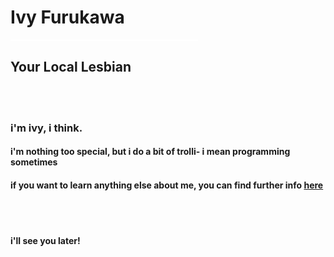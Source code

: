 <h1>Ivy Furukawa</h1>
<hr style="width:300px; background-color:white; border:none; height:2px">
<h2>Your Local Lesbian</h2>
<br><br>
<h3>i'm ivy, i think.</h3>
<h4>i'm nothing too special, but i do a bit of trolli- i mean programming sometimes</h4>
<h4>if you want to learn anything else about me, you can find further info <a href="https://ivyfurukawa.ddns.net" target="_blank">here</a></h4>
<br><br>
<h4>i'll see you later!</h4>
